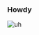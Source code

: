 ### Howdy
![uh](https://i.redd.it/7kgkoysahpw31.gif)
<!-- <img width="100%" src="https://github-readme-stats.vercel.app/api/top-langs/?username=danquox&theme=dark&layout=compact&card_width=1000" alt=""></img> -->
